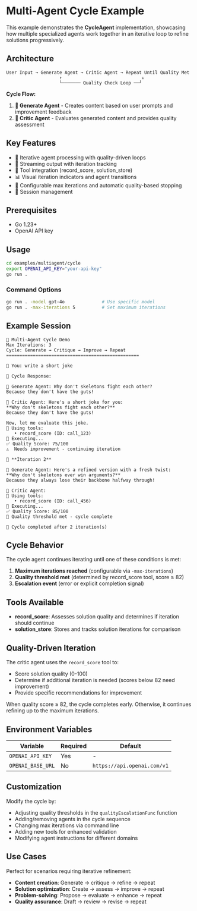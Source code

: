 # Multi-Agent Cycle Example

This example demonstrates the **CycleAgent** implementation, showcasing how multiple specialized agents work together in an iterative loop to refine solutions progressively.

## Architecture

```
User Input → Generate Agent → Critic Agent → Repeat Until Quality Met
                    ↑                              ↓
                    └─────── Quality Check Loop ──┘
```

**Cycle Flow:**
1. **🤖 Generate Agent** - Creates content based on user prompts and improvement feedback
2. **👀 Critic Agent** - Evaluates generated content and provides quality assessment

## Key Features

- 🔄 Iterative agent processing with quality-driven loops
- 🌊 Streaming output with iteration tracking
- 🔧 Tool integration (record_score, solution_store)
- 📊 Visual iteration indicators and agent transitions
- 🎯 Configurable max iterations and automatic quality-based stopping
- 💾 Session management

## Prerequisites

- Go 1.23+
- OpenAI API key

## Usage

```bash
cd examples/multiagent/cycle
export OPENAI_API_KEY="your-api-key"
go run .
```

### Command Options

```bash
go run . -model gpt-4o              # Use specific model
go run . -max-iterations 5          # Set maximum iterations
```

## Example Session

```
🔄 Multi-Agent Cycle Demo
Max Iterations: 3
Cycle: Generate → Critique → Improve → Repeat
==================================================

👤 You: write a short joke

🤖 Cycle Response:

🤖 Generate Agent: Why don't skeletons fight each other?  
Because they don't have the guts!

👀 Critic Agent: Here's a short joke for you:
**Why don't skeletons fight each other?**  
Because they don't have the guts!

Now, let me evaluate this joke.
🔧 Using tools:
   • record_score (ID: call_123)
🔄 Executing...
✅ Quality Score: 75/100
⚠️  Needs improvement - continuing iteration

🔄 **Iteration 2**

🤖 Generate Agent: Here's a refined version with a fresh twist:
**Why don't skeletons ever win arguments?**  
Because they always lose their backbone halfway through!

👀 Critic Agent: 
🔧 Using tools:
   • record_score (ID: call_456)  
🔄 Executing...
✅ Quality Score: 85/100
🎉 Quality threshold met - cycle complete

🏁 Cycle completed after 2 iteration(s)
```

## Cycle Behavior

The cycle agent continues iterating until one of these conditions is met:

1. **Maximum iterations reached** (configurable via `-max-iterations`)
2. **Quality threshold met** (determined by record_score tool, score ≥ 82)
3. **Escalation event** (error or explicit completion signal)

## Tools Available

- **record_score**: Assesses solution quality and determines if iteration should continue
- **solution_store**: Stores and tracks solution iterations for comparison

## Quality-Driven Iteration

The critic agent uses the `record_score` tool to:
- Score solution quality (0-100)
- Determine if additional iteration is needed (scores below 82 need improvement)
- Provide specific recommendations for improvement

When quality score ≥ 82, the cycle completes early. Otherwise, it continues refining up to the maximum iterations.

## Environment Variables

| Variable | Required | Default |
|----------|----------|---------|
| `OPENAI_API_KEY` | Yes | - |
| `OPENAI_BASE_URL` | No | `https://api.openai.com/v1` |

## Customization

Modify the cycle by:
- Adjusting quality thresholds in the `qualityEscalationFunc` function
- Adding/removing agents in the cycle sequence  
- Changing max iterations via command line
- Adding new tools for enhanced validation
- Modifying agent instructions for different domains

## Use Cases

Perfect for scenarios requiring iterative refinement:
- **Content creation**: Generate → critique → refine → repeat  
- **Solution optimization**: Create → assess → improve → repeat
- **Problem-solving**: Propose → evaluate → enhance → repeat
- **Quality assurance**: Draft → review → revise → repeat 